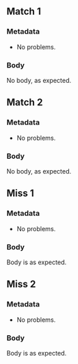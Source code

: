 ## Match 1

### Metadata

* No problems.

### Body

No body, as expected.

## Match 2

### Metadata

* No problems.

### Body

No body, as expected.

## Miss 1

### Metadata

* No problems.

### Body

Body is as expected.

## Miss 2

### Metadata

* No problems.

### Body

Body is as expected.
